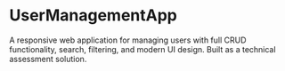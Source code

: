 # UserManagementApp
A responsive web application for managing users with full CRUD functionality, search, filtering, and modern UI design. Built as a technical assessment solution.
